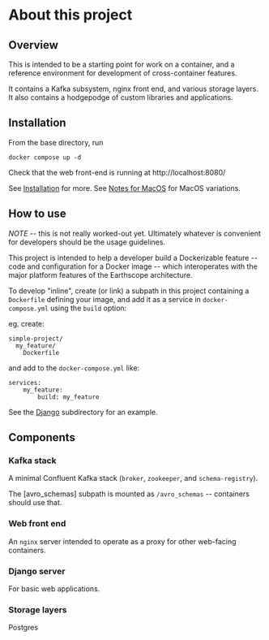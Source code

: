 # About this project

## Overview

This is intended to be a starting point for work on a container, and a reference environment for development of cross-container features.

It contains a Kafka subsystem, nginx front end, and various storage layers. It also contains a hodgepodge of custom libraries and applications.

## Installation

From the base directory, run

    docker compose up -d

Check that the web front-end is running at http://localhost:8080/

See [Installation](Installation.md) for more.
See [Notes for MacOS](Installation.md#notesformacos) for MacOS variations.

## How to use

_NOTE_ -- this is not really worked-out yet. Ultimately whatever is convenient for developers should be the usage guidelines.

This project is intended to help a developer build a Dockerizable feature -- code and configuration for a Docker image -- which interoperates with the major platform features of the Earthscope architecture.

To develop "inline", create (or link) a subpath in this project containing a `Dockerfile` defining your image, and add it as a service in `docker-compose.yml` using the `build` option:

eg. create:

    simple-project/
      my_feature/
        Dockerfile

and add to the `docker-compose.yml` like:

    services:
        my_feature:
            build: my_feature

See the [Django](https://github.com/earthscope/es-example-django/) subdirectory for an example.

## Components

### Kafka stack

A minimal Confluent Kafka stack (`broker`, `zookeeper`, and `schema-registry`).

The [avro_schemas] subpath is mounted as `/avro_schemas` -- containers should use that.

### Web front end

An `nginx` server intended to operate as a proxy for other web-facing containers.

### Django server

For basic web applications.

### Storage layers

Postgres
